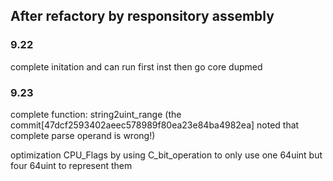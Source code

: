 ## After refactory by responsitory assembly

### 9.22 
complete initation and can run first inst then go core dupmed

### 9.23
complete function: string2uint_range (the commit[47dcf2593402aeec578989f80ea23e84ba4982ea] noted that complete parse operand is wrong!)

optimization CPU_Flags by using C_bit_operation to only use one 64uint but four 64uint to represent them

